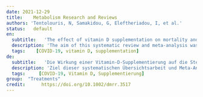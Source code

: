 ```yaml
---
date: 2021-12-29
title:    Metabolism Research and Reviews  
authors: 'Tentolouris, N, Samakidou, G, Eleftheriadou, I, et al.'
status:   default
en:
  subtitle:   'The effect of vitamin D supplementation on mortality and Intensive Care Unit admission of COVID-19 patients. A systematic review, meta-analysis and meta-regression'
  description: 'The aim of this systematic review and meta-analysis was to investigate the effect of vitamin D supplementation on mortality and admission to intensive care unit (ICU) of COVID-19 patients. A systematic search of PubMed, Google Scholar, Embase, Web of Science and medRxiv with terms relative to vitamin D supplementation and COVID-19 was conducted on March, 26th, 2021. Comprehensive Meta-Analysis software was used for the quantitative assessment of data and random-effects model was applied. To investigate the association between the dose of vitamin D and the outcomes of interest, meta-regression analysis was performed. 2,078 patients from 9 studies with data on mortality were included (583 received vitamin D supplementation, while 1,495 did not). 61 (10.46%) individuals in the treated group died, compared to 386 (25.81%) in the non-treated group. 860 patients from 6 studies with data on ICU admission were included (369 received vitamin D supplementation, while 491 did not). 45 (12.19%) individuals in the treated group were admitted to ICU, compared to 129 (26.27%) in the non-treated group. No significant linear relationship between vitamin D dose and log OR of mortality or log OR of ICU admission was observed.This meta-analysis indicates a beneficial role of vitamin D supplementation on ICU admission, but not on mortality, of COVID-19 patients. Further research is urgently needed to understand the benefit of vitamin D in Covid-19.'
  tags:    [COVID-19, vitamin D, supplementation]
de: 
  subtitle:   'Die Wirkung einer Vitamin-D-Supplementierung auf die Sterblichkeit und die Aufnahme in die Intensivstation bei COVID-19-Patienten. Eine systematische Überprüfung, Meta-Analyse und Meta-Regression'
  description: 'Ziel dieser systematischen Übersichtsarbeit und Meta-Analyse war es, die Auswirkungen einer Vitamin-D-Supplementierung auf die Sterblichkeit und die Aufnahme in die Intensivstation von COVID-19-Patienten zu untersuchen. Eine systematische Suche in PubMed, Google Scholar, Embase, Web of Science und medRxiv mit Begriffen zu Vitamin-D-Supplementierung und COVID-19 wurde am 26. März 2021 durchgeführt. Für die quantitative Bewertung der Daten wurde die Software Comprehensive Meta-Analysis verwendet und ein Modell mit zufälligen Effekten angewandt. Um den Zusammenhang zwischen der Vitamin-D-Dosis und den interessierenden Ergebnissen zu untersuchen, wurde eine Meta-Regressionsanalyse durchgeführt. 2 078 Patienten aus 9 Studien mit Daten zur Sterblichkeit wurden einbezogen (583 erhielten eine Vitamin-D-Supplementierung, 1 495 nicht). In der behandelten Gruppe starben 61 (10,46 %) Personen, in der nicht behandelten Gruppe 386 (25,81 %). 860 Patienten aus 6 Studien mit Daten über die Aufnahme in die Intensivstation wurden einbezogen (369 erhielten eine Vitamin-D-Supplementierung, 491 nicht). 45 (12,19 %) Personen in der behandelten Gruppe wurden in die Intensivstation eingewiesen, gegenüber 129 (26,27 %) in der nicht behandelten Gruppe. Es wurde kein signifikanter linearer Zusammenhang zwischen der Vitamin-D-Dosis und dem log-OR der Sterblichkeit oder dem log-OR der Einweisung in die Intensivstation festgestellt.Diese Meta-Analyse deutet auf einen positiven Einfluss der Vitamin-D-Supplementierung auf die Einweisung in die Intensivstation, jedoch nicht auf die Sterblichkeit von COVID-19-Patienten hin. Weitere Forschung ist dringend erforderlich, um den Nutzen von Vitamin D bei Covid-19 zu verstehen.'
  tags:     [COVID-19, Vitamin D, Supplementierung]
group:  "Treatments"
credit:      https://doi.org/10.1002/dmrr.3517
---
```

